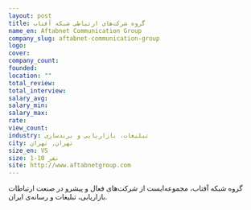 ```yaml
---
layout: post
title: گروه شرکت‌های ارتباطی شبکه آفتاب
name_en: Aftabnet Communication Group
company_slug: aftabnet-communication-group
logo: 
cover: 
company_count:
founded:
location: ""
total_review: 
total_interview: 
salary_avg: 
salary_min: 
salary_max: 
rate: 
view_count: 
industry: تبلیغات، بازاریابی و برندسازی
city: تهران, تهران
size_en: VS
size: 1-10 نفر
site: http://www.aftabnetgroup.com
---
```


گروه شبکه آفتاب، مجموعه‌ایست از شرکت‌های فعال و پیشرو در صنعت ارتباطات بازاریابی، تبلیغات و رسانه‌ی ایران.
